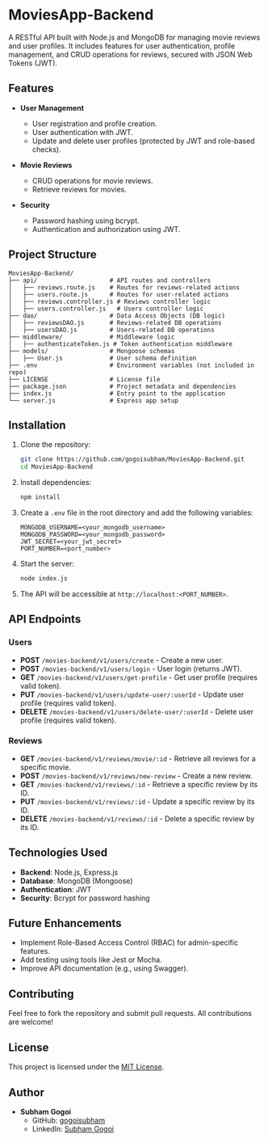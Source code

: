 
# MoviesApp-Backend

A RESTful API built with Node.js and MongoDB for managing movie reviews and user profiles. It includes features for user authentication, profile management, and CRUD operations for reviews, secured with JSON Web Tokens (JWT).

## Features

- **User Management**
  - User registration and profile creation.
  - User authentication with JWT.
  - Update and delete user profiles (protected by JWT and role-based checks).

- **Movie Reviews**
  - CRUD operations for movie reviews.
  - Retrieve reviews for movies.

- **Security**
  - Password hashing using bcrypt.
  - Authentication and authorization using JWT.

## Project Structure
```plaintext
MoviesApp-Backend/
├── api/                    # API routes and controllers
│   ├── reviews.route.js    # Routes for reviews-related actions
│   ├── users.route.js      # Routes for user-related actions
│   ├── reviews.controller.js # Reviews controller logic
│   ├── users.controller.js   # Users controller logic
├── dao/                    # Data Access Objects (DB logic)
│   ├── reviewsDAO.js       # Reviews-related DB operations
│   ├── usersDAO.js         # Users-related DB operations
├── middleware/             # Middleware logic
│   ├── authenticateToken.js # Token authentication middleware
├── models/                 # Mongoose schemas
│   ├── User.js             # User schema definition
├── .env                    # Environment variables (not included in repo)
├── LICENSE                 # License file
├── package.json            # Project metadata and dependencies
├── index.js                # Entry point to the application
└── server.js               # Express app setup
```

## Installation

1. Clone the repository:
   ```bash
   git clone https://github.com/gogoisubham/MoviesApp-Backend.git
   cd MoviesApp-Backend
   ```

2. Install dependencies:
   ```bash
   npm install
   ```

3. Create a `.env` file in the root directory and add the following variables:
   ```plaintext
   MONGODB_USERNAME=<your_mongodb_username>
   MONGODB_PASSWORD=<your_mongodb_password>
   JWT_SECRET=<your_jwt_secret>
   PORT_NUMBER=<port_number>
   ```

4. Start the server:
   ```bash
   node index.js
   ```

5. The API will be accessible at `http://localhost:<PORT_NUMBER>`.

## API Endpoints

### Users
- **POST** `/movies-backend/v1/users/create` - Create a new user.
- **POST** `/movies-backend/v1/users/login` - User login (returns JWT).
- **GET** `/movies-backend/v1/users/get-profile` - Get user profile (requires valid token).
- **PUT** `/movies-backend/v1/users/update-user/:userId` - Update user profile (requires valid token).
- **DELETE** `/movies-backend/v1/users/delete-user/:userId` - Delete user profile (requires valid token).

### Reviews
- **GET** `/movies-backend/v1/reviews/movie/:id` - Retrieve all reviews for a specific movie.
- **POST** `/movies-backend/v1/reviews/new-review` - Create a new review.
- **GET** `/movies-backend/v1/reviews/:id` - Retrieve a specific review by its ID.
- **PUT** `/movies-backend/v1/reviews/:id` - Update a specific review by its ID.
- **DELETE** `/movies-backend/v1/reviews/:id` - Delete a specific review by its ID.

## Technologies Used

- **Backend**: Node.js, Express.js
- **Database**: MongoDB (Mongoose)
- **Authentication**: JWT
- **Security**: Bcrypt for password hashing

## Future Enhancements

- Implement Role-Based Access Control (RBAC) for admin-specific features.
- Add testing using tools like Jest or Mocha.
- Improve API documentation (e.g., using Swagger).

## Contributing

Feel free to fork the repository and submit pull requests. All contributions are welcome!

## License

This project is licensed under the [MIT License](./LICENSE).

## Author

- **Subham Gogoi**  
  - GitHub: [gogoisubham](https://github.com/gogoisubham)  
  - LinkedIn: [Subham Gogoi](https://www.linkedin.com/in/subham-gogoi-654aa4212/)